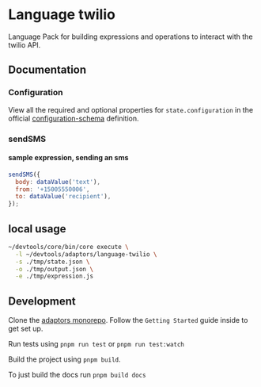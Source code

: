 # Language twilio

Language Pack for building expressions and operations to interact with the
twilio API.

## Documentation

### Configuration

View all the required and optional properties for `state.configuration` in the
official
[configuration-schema](https://docs.openfn.org/adaptors/packages/twilio-configuration-schema/)
definition.

### sendSMS

#### sample expression, sending an sms

```js
sendSMS({
  body: dataValue('text'),
  from: '+15005550006',
  to: dataValue('recipient'),
});
```

## local usage

```sh
~/devtools/core/bin/core execute \
  -l ~/devtools/adaptors/language-twilio \
  -s ./tmp/state.json \
  -o ./tmp/output.json \
  -e ./tmp/expression.js
```

## Development

Clone the [adaptors monorepo](https://github.com/OpenFn/adaptors). Follow the
`Getting Started` guide inside to get set up.

Run tests using `pnpm run test` or `pnpm run test:watch`

Build the project using `pnpm build`.

To just build the docs run `pnpm build docs`
